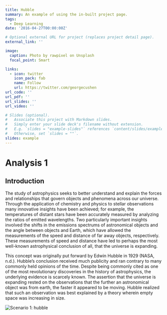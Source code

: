 ```yaml
---
title: Hubble
summary: An example of using the in-built project page.
tags:
  - Deep Learning
date: '2016-04-27T00:00:00Z'

# Optional external URL for project (replaces project detail page).
external_link: ''

image:
  caption: Photo by rawpixel on Unsplash
  focal_point: Smart

links:
  - icon: twitter
    icon_pack: fab
    name: Follow
    url: https://twitter.com/georgecushen
url_code: ''
url_pdf: ''
url_slides: ''
url_video: ''

# Slides (optional).
#   Associate this project with Markdown slides.
#   Simply enter your slide deck's filename without extension.
#   E.g. `slides = "example-slides"` references `content/slides/example-slides.md`.
#   Otherwise, set `slides = ""`.
slides: example
---
```


# Analysis 1  
  

## Introduction  
The study of astrophysics seeks to better understand and explain the forces and relationships that govern objects and phenomena across our universe. Through the application of chemistry and physics to stellar observations many innovative insights have been achieved; for example, the temperatures of distant stars have been accurately measured by analyzing the ratios of emitted wavelengths. Two particularly important insights involved the shifts in the emissions spectrums of astronomical objects and the angle between objects and Earth, which have allowed the measurements of the speed and distance of far away objects, respectively. These measurements of speed and distance have led to perhaps the most well-known astrophysical conclusion of all, that the universe is expanding.  

This concept was originally put forward by Edwin Hubble in 1929 (NASA, n.d.). Hubble’s conclusion received much publicity and ran contrary to many commonly held opinions of the time. Despite being commonly cited as one of the most revolutionary discoveries in the history of astrophysics, the underlying evidence is scarcely known. The assertion that the universe is expanding rested on the observations that the further an astronomical object was from earth, the faster it appeared to be moving. Hubble realized that such an observation was best explained by a theory wherein empty space was increasing in size.

![Scenario 1: hubble](/hubble.png)